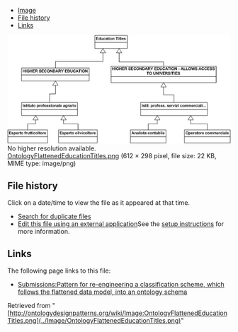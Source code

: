 * [Image](../Image/OntologyFlattenedEducationTitles.png#file)
* [File history](../Image/OntologyFlattenedEducationTitles.png#filehistory)
* [Links](../Image/OntologyFlattenedEducationTitles.png#filelinks)

[![Image:OntologyFlattenedEducationTitles.png](../images/b/b1/OntologyFlattenedEducationTitles.png)](../images/b/b1/OntologyFlattenedEducationTitles.png)  
No higher resolution available.  
[OntologyFlattenedEducationTitles.png](../images/b/b1/OntologyFlattenedEducationTitles.png)‎ (612 × 298 pixel, file size: 22 KB, MIME type: image/png)

## File history

Click on a date/time to view the file as it appeared at that time.



  
* [Search for duplicate files](http://ontologydesignpatterns.org/wiki/Special:FileDuplicateSearch/OntologyFlattenedEducationTitles.png "Special:FileDuplicateSearch/OntologyFlattenedEducationTitles.png")
* [Edit this file using an external application](http://ontologydesignpatterns.org/wiki/index.php?title=Image:OntologyFlattenedEducationTitles.png&action=edit&externaledit=true&mode=file "Image:OntologyFlattenedEducationTitles.png")See the [setup instructions](http://www.mediawiki.org/wiki/Manual:External_editors "http://www.mediawiki.org/wiki/Manual:External_editors") for more information.

## Links



The following page links to this file:


* [Submissions:Pattern for re-engineering a classification scheme, which follows the flattened data model, into an ontology schema](../Submissions/Pattern_for_re-engineering_a_classification_scheme,_which_follows_the_flattened_data_model,_into_an_ontology_schema "Submissions:Pattern for re-engineering a classification scheme, which follows the flattened data model, into an ontology schema")


Retrieved from "[http://ontologydesignpatterns.org/wiki/Image:OntologyFlattenedEducationTitles.png](../Image/OntologyFlattenedEducationTitles.png)"